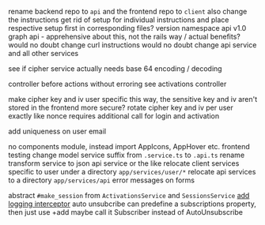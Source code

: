 rename backend repo to `api` and the frontend repo to `client`
  also change the instructions
get rid of setup for individual instructions and place respective setup first in corresponding files?
version namespace api v1.0
graph api - apprehensive about this, not the rails way / actual benefits?
  would no doubt change curl instructions
  would no doubt change api service and all other services

see if cipher service actually needs base 64 encoding / decoding

controller before actions without erroring see activations controller

make cipher key and iv user specific
  this way, the sensitive key and iv aren't stored in the frontend
  more secure?
  rotate cipher key and iv per user exactly like nonce
  requires additional call for login and activation

add uniqueness on user email

no components module, instead import AppIcons, AppHover etc.
frontend testing
change model service suffix from `.service.ts` to `.api.ts`
rename transform service to json api service or the like
relocate client services specific to user under a directory `app/services/user/*`
relocate api services to a directory `app/services/api`
error messages on forms

abstract `#make_session` from `ActivationsService` and `SessionsService`
[add logging interceptor](https://angular.io/guide/http#logging)
auto unsubcribe can predefine a subscriptions property, then just use +add
  maybe call it Subscriber instead of AutoUnsubscribe
